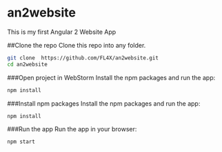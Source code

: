 # an2website
This is my first Angular 2 Website App

##Clone the repo
Clone this repo into any folder.
```bash
git clone  https://github.com/FL4X/an2website.git
cd an2website
```

###Open project in WebStorm
Install the npm packages and run the app:
```bash
npm install
```

###Install npm packages
Install the npm packages and run the app:

```bash
npm install
```

###Run the app
Run the app in your browser:

```bash
npm start
```
